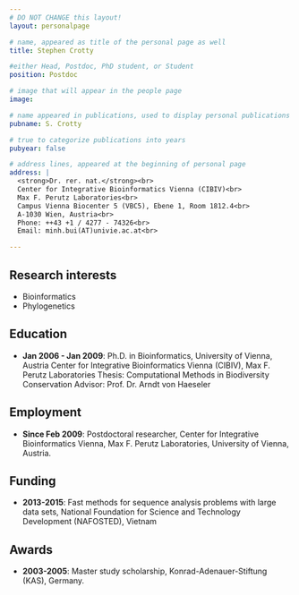```yaml
---
# DO NOT CHANGE this layout!
layout: personalpage

# name, appeared as title of the personal page as well
title: Stephen Crotty

#either Head, Postdoc, PhD student, or Student
position: Postdoc

# image that will appear in the people page
image: 

# name appeared in publications, used to display personal publications
pubname: S. Crotty

# true to categorize publications into years
pubyear: false

# address lines, appeared at the beginning of personal page
address: |
  <strong>Dr. rer. nat.</strong><br>
  Center for Integrative Bioinformatics Vienna (CIBIV)<br>
  Max F. Perutz Laboratories<br>
  Campus Vienna Biocenter 5 (VBC5), Ebene 1, Room 1812.4<br>
  A-1030 Wien, Austria<br>
  Phone: ++43 +1 / 4277 - 74326<br>
  Email: minh.bui(AT)univie.ac.at<br>

---
```


Research interests
------------------

* Bioinformatics
* Phylogenetics

Education
---------

* __Jan 2006 - Jan 2009__: Ph.D. in Bioinformatics, University of Vienna, Austria
Center for Integrative Bioinformatics Vienna (CIBIV), Max F. Perutz Laboratories
Thesis: Computational Methods in Biodiversity Conservation
Advisor: Prof. Dr. Arndt von Haeseler


Employment
----------

* __Since Feb 2009__: Postdoctoral researcher, Center for Integrative Bioinformatics Vienna, Max F. Perutz Laboratories, University of Vienna, Austria.


Funding
-------

* __2013-2015__: Fast methods for sequence analysis problems with large data sets, National Foundation for Science and Technology Development (NAFOSTED), Vietnam

Awards
------

* __2003-2005__: Master study scholarship, Konrad-Adenauer-Stiftung (KAS), Germany.

